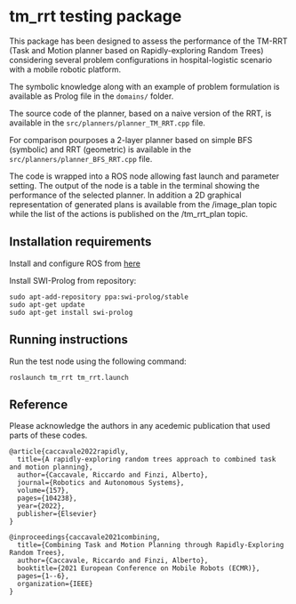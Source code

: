 # tm_rrt testing package
This package has been designed to assess the performance of the TM-RRT (Task and Motion planner based on Rapidly-exploring Random Trees) considering several problem configurations in hospital-logistic scenario with a mobile robotic platform.

The symbolic knowledge along with an example of problem formulation is available as Prolog file in the ```domains/``` folder.

The source code of the planner, based on a naive version of the RRT, is available in the ```src/planners/planner_TM_RRT.cpp``` file.

For comparison pourposes a 2-layer planner based on simple BFS (symbolic) and RRT (geometric) is available in the ```src/planners/planner_BFS_RRT.cpp``` file.

The code is wrapped into a ROS node allowing fast launch and parameter setting. The output of the node is a table in the terminal showing the performance of the selected planner. In addition a 2D graphical representation of generated plans is available from the /image_plan topic while the list of the actions is published on the /tm_rrt_plan topic.

## Installation requirements
Install and configure ROS from [here](http://wiki.ros.org/ROS/Installation)

Install SWI-Prolog from repository:
```
sudo apt-add-repository ppa:swi-prolog/stable
sudo apt-get update
sudo apt-get install swi-prolog
```

## Running instructions
Run the test node using the following command:
```
roslaunch tm_rrt tm_rrt.launch
```

## Reference
Please acknowledge the authors in any acedemic publication that used parts of these codes.
```
@article{caccavale2022rapidly,
  title={A rapidly-exploring random trees approach to combined task and motion planning},
  author={Caccavale, Riccardo and Finzi, Alberto},
  journal={Robotics and Autonomous Systems},
  volume={157},
  pages={104238},
  year={2022},
  publisher={Elsevier}
}

@inproceedings{caccavale2021combining,
  title={Combining Task and Motion Planning through Rapidly-Exploring Random Trees},
  author={Caccavale, Riccardo and Finzi, Alberto},
  booktitle={2021 European Conference on Mobile Robots (ECMR)},
  pages={1--6},
  organization={IEEE}
}
```
